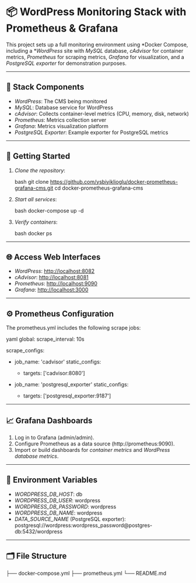 # 📦 WordPress Monitoring Stack with Prometheus & Grafana

This project sets up a full monitoring environment using *Docker Compose, including a **WordPress* site with *MySQL* database, *cAdvisor* for container metrics, *Prometheus* for scraping metrics, *Grafana* for visualization, and a *PostgreSQL exporter* for demonstration purposes.

---

## 🧱 Stack Components

* *WordPress*: The CMS being monitored
* *MySQL*: Database service for WordPress
* *cAdvisor*: Collects container-level metrics (CPU, memory, disk, network)
* *Prometheus*: Metrics collection server
* *Grafana*: Metrics visualization platform
* *PostgreSQL Exporter*: Example exporter for PostgreSQL metrics

---

## 🚀 Getting Started

1. *Clone the repository*:

   bash
   git clone https://github.com/ysbiyiklioglu/docker-prometheus-grafana-cms.git
   cd docker-prometheus-grafana-cms
   

2. *Start all services*:

   bash
   docker-compose up -d
   

3. *Verify containers*:

   bash
   docker ps
   

---

## 🌐 Access Web Interfaces

* *WordPress*: [http://localhost:8082](http://localhost:8082)
* *cAdvisor*: [http://localhost:8081](http://localhost:8081)
* *Prometheus*: [http://localhost:9090](http://localhost:9090)
* *Grafana*: [http://localhost:3000](http://localhost:3000)

---

## ⚙ Prometheus Configuration

The prometheus.yml includes the following scrape jobs:

yaml
global:
  scrape_interval: 10s

scrape_configs:
  - job_name: 'cadvisor'
    static_configs:
      - targets: ['cadvisor:8080']

  - job_name: 'postgresql_exporter'
    static_configs:
      - targets: ['postgresql_exporter:9187']


---

## 📈 Grafana Dashboards

1. Log in to Grafana (admin/admin).
2. Configure Prometheus as a data source (http://prometheus:9090).
3. Import or build dashboards for *container metrics* and *WordPress database metrics*.

---

## 🔧 Environment Variables

* *WORDPRESS\_DB\_HOST*: db
* *WORDPRESS\_DB\_USER*: wordpress
* *WORDPRESS\_DB\_PASSWORD*: wordpress
* *WORDPRESS\_DB\_NAME*: wordpress
* *DATA\_SOURCE\_NAME* (PostgreSQL exporter): postgresql://wordpress:wordpress_password@postgres-db:5432/wordpress

---

## 🗂 File Structure


├── docker-compose.yml
├── prometheus.yml
└── README.md
